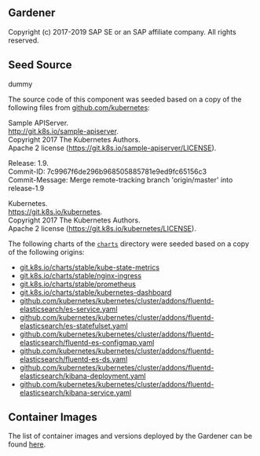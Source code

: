 ## Gardener  
Copyright (c) 2017-2019 SAP SE or an SAP affiliate company. All rights reserved.     

## Seed Source

dummy

The source code of this component was seeded based on a copy of the following files from [github.com/kubernetes](github.com/kubernetes):

Sample APIServer.  
http://git.k8s.io/sample-apiserver.  
Copyright 2017 The Kubernetes Authors.  
Apache 2 license (https://git.k8s.io/sample-apiserver/LICENSE).  

Release: 1.9.  
Commit-ID: 7c9967f6de296b968505885781e9ed9fc65156c3  
Commit-Message: Merge remote-tracking branch 'origin/master' into release-1.9  

Kubernetes.  
https://git.k8s.io/kubernetes.  
Copyright 2017 The Kubernetes Authors.  
Apache 2 license (https://git.k8s.io/kubernetes/LICENSE).  

The following charts of the [`charts`](charts) directory were seeded based on a copy of the following origins:

* [git.k8s.io/charts/stable/kube-state-metrics](https://git.k8s.io/charts/stable/kube-state-metrics)
* [git.k8s.io/charts/stable/nginx-ingress](https://git.k8s.io/charts/stable/nginx-ingress)
* [git.k8s.io/charts/stable/prometheus](https://git.k8s.io/charts/stable/prometheus)
* [git.k8s.io/charts/stable/kubernetes-dashboard](https://git.k8s.io/charts/stable/kubernetes-dashboard)
* [github.com/kubernetes/kubernetes/cluster/addons/fluentd-elasticsearch/es-service.yaml](https://github.com/kubernetes/kubernetes/blob/master/cluster/addons/fluentd-elasticsearch/es-service.yaml)
* [github.com/kubernetes/kubernetes/cluster/addons/fluentd-elasticsearch/es-statefulset.yaml](https://github.com/kubernetes/kubernetes/blob/master/cluster/addons/fluentd-elasticsearch/es-statefulset.yaml)
* [github.com/kubernetes/kubernetes/cluster/addons/fluentd-elasticsearch/fluentd-es-configmap.yaml](https://github.com/kubernetes/kubernetes/blob/master/cluster/addons/fluentd-elasticsearch/fluentd-es-configmap.yaml)
* [github.com/kubernetes/kubernetes/cluster/addons/fluentd-elasticsearch/fluentd-es-ds.yaml](https://github.com/kubernetes/kubernetes/blob/master/cluster/addons/fluentd-elasticsearch/fluentd-es-ds.yaml)
* [github.com/kubernetes/kubernetes/cluster/addons/fluentd-elasticsearch/kibana-deployment.yaml](https://github.com/kubernetes/kubernetes/blob/master/cluster/addons/fluentd-elasticsearch/kibana-deployment.yaml)
* [github.com/kubernetes/kubernetes/cluster/addons/fluentd-elasticsearch/kibana-service.yaml](https://github.com/kubernetes/kubernetes/blob/master/cluster/addons/fluentd-elasticsearch/kibana-service.yaml)

## Container Images

The list of container images and versions deployed by the Gardener can be found [here](charts/images.yaml).

